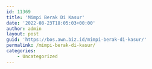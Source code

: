 ```yaml
---
id: 11369
title: 'Mimpi Berak Di Kasur'
date: '2022-08-23T18:05:03+00:00'
author: admin
layout: post
guid: 'https://bos.awn.biz.id/mimpi-berak-di-kasur/'
permalink: /mimpi-berak-di-kasur/
categories:
    - Uncategorized
---
```


